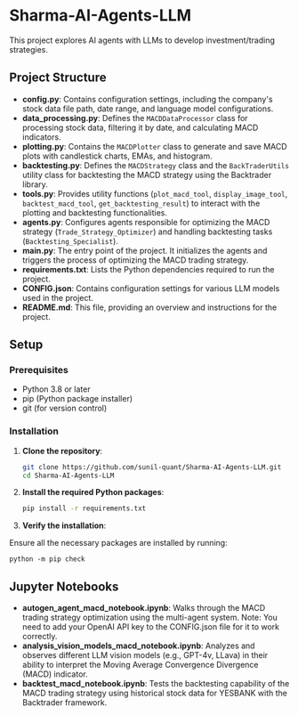 # Sharma-AI-Agents-LLM

This project explores AI agents with LLMs to develop investment/trading strategies. 

## Project Structure

- **config.py**: Contains configuration settings, including the company's stock data file path, date range, and language model configurations.
- **data_processing.py**: Defines the `MACDDataProcessor` class for processing stock data, filtering it by date, and calculating MACD indicators.
- **plotting.py**: Contains the `MACDPlotter` class to generate and save MACD plots with candlestick charts, EMAs, and histogram.
- **backtesting.py**: Defines the `MACDStrategy` class and the `BackTraderUtils` utility class for backtesting the MACD strategy using the Backtrader library.
- **tools.py**: Provides utility functions (`plot_macd_tool`, `display_image_tool`, `backtest_macd_tool`, `get_backtesting_result`) to interact with the plotting and backtesting functionalities.
- **agents.py**: Configures agents responsible for optimizing the MACD strategy (`Trade_Strategy_Optimizer`) and handling backtesting tasks (`Backtesting_Specialist`).
- **main.py**: The entry point of the project. It initializes the agents and triggers the process of optimizing the MACD trading strategy.
- **requirements.txt**: Lists the Python dependencies required to run the project.
- **CONFIG.json**: Contains configuration settings for various LLM models used in the project.
- **README.md**: This file, providing an overview and instructions for the project.

## Setup

### Prerequisites

- Python 3.8 or later
- pip (Python package installer)
- git (for version control)

### Installation

1. **Clone the repository**:

   ```bash
   git clone https://github.com/sunil-quant/Sharma-AI-Agents-LLM.git
   cd Sharma-AI-Agents-LLM

2. **Install the required Python packages**:

    ```bash
    pip install -r requirements.txt

3. **Verify the installation**:

Ensure all the necessary packages are installed by running:

    python -m pip check

## Jupyter Notebooks

- **autogen_agent_macd_notebook.ipynb**: Walks through the MACD trading strategy optimization using the multi-agent system. Note: You need to add your OpenAI API key to the CONFIG.json file for it to work correctly.
- **analysis_vision_models_macd_notebook.ipynb**: Analyzes and observes different LLM vision models (e.g., GPT-4v, LLava) in their ability to interpret the Moving Average Convergence Divergence (MACD) indicator.
- **backtest_macd_notebook.ipynb**: Tests the backtesting capability of the MACD trading strategy using historical stock data for YESBANK with the Backtrader framework.
